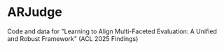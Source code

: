 # ARJudge
Code and data for "Learning to Align Multi-Faceted Evaluation: A Unified and Robust Framework" (ACL 2025 Findings)

